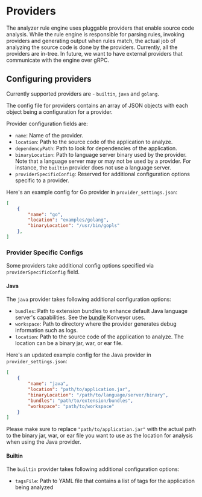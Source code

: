 # Providers

The analyzer rule engine uses pluggable providers that enable source code analysis. While the rule engine is responsible for parsing rules, invoking providers and generating output when rules match, the actual job of analyzing the source code is done by the providers. Currently, all the providers are in-tree. In future, we want to have external providers that communicate with the engine over gRPC.

## Configuring providers

Currently supported providers are - `builtin`, `java` and `golang`.

The config file for providers contains an array of JSON objects with each object being a configuration for a provider.

Provider configuration fields are:

* `name`: Name of the provider.
* `location`: Path to the source code of the application to analyze.
* `dependencyPath`: Path to look for dependencies of the application.
* `binaryLocation`: Path to language server binary used by the provider. Note that a language server may or may not be used by a provider. For instance, the `builtin` provider does not use a language server.
* `providerSpecificConfig`: Reserved for additional configuration options specific to a provider.

Here's an example config for Go provider in `provider_settings.json`:

```json
[
    {
        "name": "go",
        "location": "examples/golang",
        "binaryLocation": "/usr/bin/gopls"
    },
]
```

### Provider Specific Configs

Some providers take additional config options specified via `providerSpecificConfig` field.

#### Java

The `java` provider takes following additional configuration options:

* `bundles`: Path to extension bundles to enhance default Java language server's capabilities. See the [bundle](https://github.com/konveyor/java-analyzer-bundle) Konveyor uses.
* `workspace`: Path to directory where the provider generates debug information such as logs.
* `location`: Path to the source code of the application to analyze. The location can be a binary jar, war, or ear file.

Here's an updated example config for the Java provider in `provider_settings.json`:

```json
[
    {
        "name": "java",
        "location": "path/to/application.jar",
        "binaryLocation": "/path/to/language/server/binary",
        "bundles": "path/to/extension/bundles",
        "workspace": "path/to/workspace"
    }
]
```

Please make sure to replace `"path/to/application.jar"` with the actual path to the binary jar, war, or ear file you want to use as the location for analysis when using the Java provider.

#### Builtin

The `builtin` provider takes following additional configuration options:

* `tagsFile`: Path to YAML file that contains a list of tags for the application being analyzed
